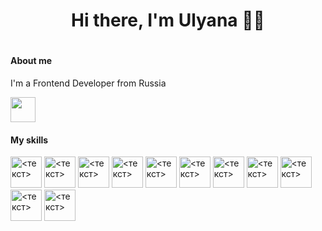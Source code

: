 <h1 align="center">Hi there, I'm Ulyana 🖖🏻<h1>
<h4>About me</h4> 
  <p>I'm a Frontend Developer from Russia</p>
  <img src="https://media.giphy.com/media/vFKqnCdLPNOKc/giphy.gif" width="40" height="40" />
<h4>My skills</h4> 
 <div>
<img src="https://brandslogos.com/wp-content/uploads/images/javascript-logo-vector.svg" alt="<текст>" width="50px"></img>
<img src="https://brandslogos.com/wp-content/uploads/images/react-logo.png" alt="<текст>" width="50px"></img>
<img src="https://upload.wikimedia.org/wikipedia/commons/thumb/e/e3/ESLint_logo.svg/1200px-ESLint_logo.svg.png" alt="<текст>" width="50px"></img>
<img src="https://seeklogo.com/images/M/material-ui-logo-5BDCB9BA8F-seeklogo.com.png" alt="<текст>" width="50px"></img>
<img src="https://brandslogos.com/wp-content/uploads/images/redux-logo-vector.svg" alt="<текст>" width="50px"></img>
<img src="https://brandslogos.com/wp-content/uploads/images/css3-logo-vector.svg" alt="<текст>" width="50px"></img>
<img src="https://upload.wikimedia.org/wikipedia/commons/thumb/6/61/HTML5_logo_and_wordmark.svg/1200px-HTML5_logo_and_wordmark.svg.png" alt="<текст>" width="50px"></img>
<img src="https://brandslogos.com/wp-content/uploads/images/mysql-logo-vector-3.svg" alt="<текст>" width="50px"></img>
<img src="https://brandslogos.com/wp-content/uploads/images/nodejs-logo.png" alt="<текст>" width="50px"></img>
<img src="https://upload.wikimedia.org/wikipedia/commons/a/ad/Figma-1-logo.png" alt="<текст>" width="50px"></img>
<img src="https://brandslogos.com/wp-content/uploads/images/postgresql-inc-logo-vector.svg" alt="<текст>" width="50px"></img>
  </div>

